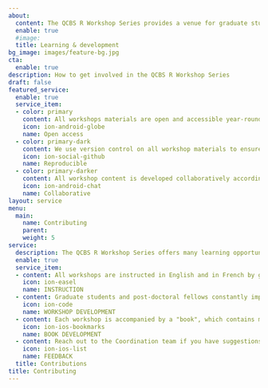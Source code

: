 ```yaml
---
about:
  content: The QCBS R Workshop Series provides a venue for graduate students and postdoctoral fellows to improve their teaching and learning abilities through the instruction and the development of statistical and programming workshops. We immensely value the contributions provided to the series, and we rely on the QCBS community's engagement to constantly improve our workshops. To encourage community contributions, we keep our workshops openly accessible, reproducible, and encourage collaboration between contributors as they work to improve workshop materials. <br><br><b>The QCBS offers <a href = "https://qcbs.ca/student-grants/learning-development-award-leada">Learning and Development Awards (LeaDA)</a> to support graduates student and post-doctoral QCBS members who instruct or develop workshops.</b> We also welcome voluntary community feedback to keep the workshops up to date and as helpful as possible!
  enable: true
  #image: 
  title: Learning & development
bg_image: images/feature-bg.jpg
cta:
  enable: true
description: How to get involved in the QCBS R Workshop Series
draft: false
featured_service:
  enable: true
  service_item:
  - color: primary
    content: All workshops materials are open and accessible year-round
    icon: ion-android-globe
    name: Open access
  - color: primary-dark
    content: We use version control on all workshop materials to ensure reproducibility
    icon: ion-social-github
    name: Reproducible
  - color: primary-darker
    content: All workshop content is developed collaboratively according to community feedback
    icon: ion-android-chat
    name: Collaborative
layout: service
menu:
  main:
    name: Contributing
    parent: 
    weight: 5
service:
  description: The QCBS R Workshop Series offers many learning opportunities for any graduate student or post-doctoral fellow in the QCBS community. Whether you are interested in practising your teaching abilities, improving your technical skills, or working collaboratively with a broad network of graduate students and post-doctoral fellows, there is <b>always</b> room for contributions. <br><br><b>The QCBS offers <a href = "https://qcbs.ca/student-grants/learning-development-award-leada">Learning and Development Awards (LeaDA)</a> to support graduates student and post-doctoral QCBS members who instruct or develop workshops.</b> We also welcome voluntary community feedback to keep the workshops up to date and as helpful as possible!
  enable: true
  service_item:
  - content: All workshops are instructed in English and in French by graduate students and post-doctoral fellows looking to practice their teaching abilities. Instructors receive a <b><a href = "https://qcbs.ca/student-grants/learning-development-award-leada">Learning and Development Award (LeaDA)</a></b>.
    icon: ion-easel
    name: INSTRUCTION
  - content: Graduate students and post-doctoral fellows constantly improve our presentations, which are all written in RMarkdown and hosted on our GitHub. Presentation developers receive a <b><a href = "https://qcbs.ca/student-grants/learning-development-award-leada">Learning and Development Award (LeaDA)</a></b>.
    icon: ion-code
    name: WORKSHOP DEVELOPMENT
  - content: Each workshop is accompanied by a "book", which contains more explanations and code you can play with on your own time. Book developers receive a <b><a href = "https://qcbs.ca/student-grants/learning-development-award-leada">Learning and Development Award (LeaDA)</a></b>.
    icon: ion-ios-bookmarks
    name: BOOK DEVELOPMENT
  - content: Reach out to the Coordination team if you have suggestions, comments, or questions about the QCBS R Workshop Series. If you would like to flag specific issues in a workshop (typos, errors, clarifications), please open an issue on our <a href = "https://github.com/QCBSRworkshops">GitHub</a> to let us know!
    icon: ion-ios-list
    name: FEEDBACK
  title: Contributions
title: Contributing
---
```

